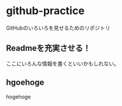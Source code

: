 # github-practice
GitHubのいろいろを見せるためのリポジトリ

## Readmeを充実させる！
ここにいろんな情報を書くといいかもしれない。 

## hgoehoge
hogehoge 
